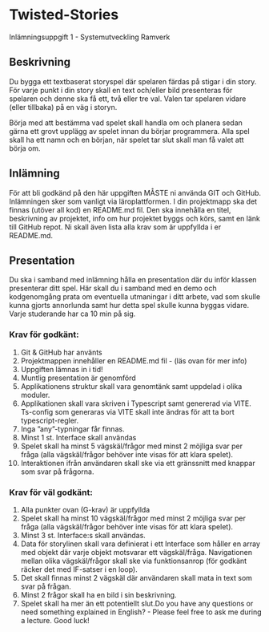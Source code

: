 # Twisted-Stories
Inlämningsuppgift 1 - Systemutveckling Ramverk

## Beskrivning
Du bygga ett textbaserat storyspel där spelaren färdas på stigar i din story. För varje punkt i din story skall en text och/eller bild presenteras för spelaren och denne ska få ett, två eller tre val. Valen tar spelaren vidare (eller tillbaka) på en väg i storyn.

Börja med att bestämma vad spelet skall handla om och planera sedan gärna ett grovt upplägg av spelet innan du börjar programmera. Alla spel skall ha ett namn och en början, när spelet tar slut skall man få valet att börja om.

## Inlämning 
För att bli godkänd på den här uppgiften MÅSTE ni använda GIT och GitHub. Inlämningen sker som vanligt via läroplattformen. I din projektmapp ska det finnas (utöver all kod) en README.md fil. Den ska innehålla en titel, beskrivning av projektet, info om hur projektet byggs och körs, samt en länk till GitHub repot. Ni skall även lista alla krav som är uppfyllda i er README.md.

## Presentation 
Du ska i samband med inlämning hålla en presentation där du inför klassen presenterar ditt spel. Här skall du i samband med en demo och kodgenomgång prata om eventuella utmaningar i ditt arbete, vad som skulle kunna gjorts annorlunda samt hur detta spel skulle kunna byggas vidare. Varje studerande har ca 10 min på sig.

### Krav för godkänt:

1.  Git & GitHub har använts
2.  Projektmappen innehåller en README.md fil - (läs ovan för mer info)
3.  Uppgiften lämnas in i tid!
4.  Muntlig presentation är genomförd
5.  Applikationens struktur skall vara genomtänk samt uppdelad i olika moduler.
6.  Applikationen skall vara skriven i Typescript samt genererad via VITE. Ts-config som generaras via VITE skall inte ändras för att ta bort typescript-regler.
7.  Inga ”any”-typningar får finnas.
8.  Minst 1 st. Interface skall användas
9.  Spelet skall ha minst 5 vägskäl/frågor med minst 2 möjliga svar per fråga (alla vägskäl/frågor behöver inte visas för att klara spelet).
10. Interaktionen ifrån användaren skall ske via ett gränssnitt med knappar som svar på frågorna.

### Krav för väl godkänt: 
1.  Alla punkter ovan (G-krav) är uppfyllda
2.  Spelet skall ha minst 10 vägskäl/frågor med minst 2 möjliga svar per fråga (alla vägskäl/frågor behöver inte visas för att klara spelet).
3.  Minst 3 st. Interface:s skall användas.
4.  Data för storylinen skall vara definierat i ett Interface som håller en array med objekt där varje objekt motsvarar ett vägskäl/fråga. Navigationen mellan olika vägskäl/frågor skall ske via funktionsanrop (för godkänt räcker det med IF-satser i en loop).
5.  Det skall finnas minst 2 vägskäl där användaren skall mata in text som svar på frågan.
6.  Minst 2 frågor skall ha en bild i sin beskrivning.
7.  Spelet skall ha mer än ett potentiellt slut.Do you have any questions or need something explained in English? - Please feel free to ask me during a lecture. Good luck! 
